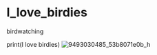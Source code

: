 # I_love_birdies
birdwatching

print(I love birdies)
![9493030485_53b8071e0b_h](https://user-images.githubusercontent.com/95169610/152496067-70c8d122-c5ef-41b7-82b7-47da04505206.jpg)
